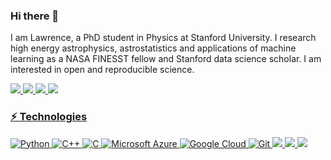### Hi there 👋
I am Lawrence, a PhD student in Physics at Stanford University. I research high energy astrophysics, astrostatistics and applications of machine learning as a NASA FINESST fellow and Stanford data science scholar. I am interested in open and reproducible science. 

<a href="https://www.linkedin.com/in/abel-lawrence-peirson-v-b96aba94/">
    <img src="https://img.shields.io/badge/linkedin-%230077B5.svg?&style=for-the-badge&logo=linkedin&logoColor=white" />
<a href="https://twitter.com/alpv95">
    <img src="https://img.shields.io/badge/Twitter-1DA1F2?style=for-the-badge&logo=twitter&logoColor=white" />
<a href="https://www.alpeirson.com">
    <img src="https://img.shields.io/badge/website-000000?style=for-the-badge&logo=About.me&logoColor=white" />
<a href="mailto:alpv95@stanford.edu">
    <img src="https://img.shields.io/badge/Gmail-D14836?style=for-the-badge&logo=gmail&logoColor=white" />

    
### ⚡ Technologies

![Python](https://img.shields.io/badge/-Python-black?style=flat-square&logo=Python)
![C++](https://img.shields.io/badge/-C++-00599C?style=flat-square&logo=c)
![C](https://img.shields.io/badge/-C-00599C?style=flat-square&logo=c)
![Microsoft Azure](https://img.shields.io/badge/Microsoft%20Azure-232F7E?style=flat-square&logo=microsoft-azure)
![Google Cloud](https://img.shields.io/badge/Google%20Cloud-black?style=flat-square&logo=google-cloud)
![Git](https://img.shields.io/badge/-Git-black?style=flat-square&logo=git)
<img src="https://img.shields.io/badge/PyTorch-EE4C2C?style=for-the-badge&logo=PyTorch&logoColor=white" />
<img src="https://img.shields.io/badge/TensorFlow-FF6F00?style=for-the-badge&logo=TensorFlow&logoColor=white" />
<img src="https://img.shields.io/badge/Pandas-2C2D72?style=for-the-badge&logo=pandas&logoColor=white" />

<!-- - 🔭 I’m currently working on ...
- 🌱 I’m currently learning ...
- 👯 I’m looking to collaborate on ...
- 🤔 I’m looking for help with ...
- 💬 Ask me about ...
- 📫 How to reach me: ...
- 😄 Pronouns: ...
- ⚡ Fun fact: ... -->
